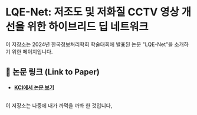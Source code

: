 # LQE-Net: 저조도 및 저화질 CCTV 영상 개선을 위한 하이브리드 딥 네트워크

이 저장소는 2024년 한국정보처리학회 학술대회에 발표된 논문 "LQE-Net"을 소개하기 위한 페이지입니다.

## 🔗 논문 링크 (Link to Paper)

* **[KCI에서 논문 보기](https://www.kci.go.kr/kciportal/ci/sereArticleSearch/ciSereArtiView.kci?sereArticleSearchBean.artiId=ART003162331)**

## 

이 저장소는 나중에 내가 까먹을 까봐 한 것입니다,
